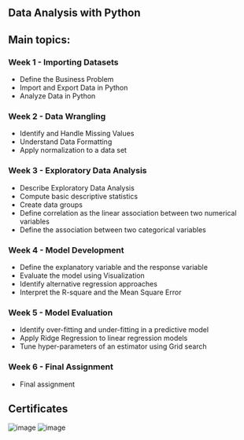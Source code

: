 ## Data Analysis with Python

## Main topics:
### Week 1 - Importing Datasets
* Define the Business Problem
* Import and Export Data in Python
* Analyze Data in Python
### Week 2 - Data Wrangling
* Identify and Handle Missing Values
* Understand Data Formatting
* Apply normalization to a data set
### Week 3 - Exploratory Data Analysis
* Describe Exploratory Data Analysis
* Compute basic descriptive statistics
* Create data groups
* Define correlation as the linear association between two numerical variables
* Define the association between two categorical variables
### Week 4 - Model Development
* Define the explanatory variable and the response variable
* Evaluate the model using Visualization
* Identify alternative regression approaches
* Interpret the R-square and the Mean Square Error
### Week 5 - Model Evaluation
* Identify over-fitting and under-fitting in a predictive model
* Apply Ridge Regression to linear regression models
* Tune hyper-parameters of an estimator using Grid search
### Week 6 - Final Assignment
* Final assignment


## Certificates

![image](https://user-images.githubusercontent.com/40517814/207170438-900574ce-bde1-4738-af55-f58310b93171.png)
![image](https://user-images.githubusercontent.com/40517814/207170347-b0cc2132-e38c-44fb-87db-4c51e0475f24.png)




